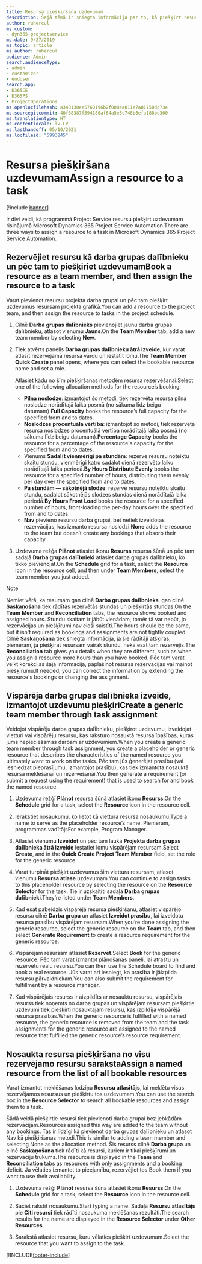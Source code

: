 ```yaml
---
title: Resursa piešķiršana uzdevumam
description: Šajā tēmā ir sniegta informācija par to, kā piešķirt resursus uzdevumiem.
author: ruhercul
ms.custom:
- dyn365-projectservice
ms.date: 9/27/2019
ms.topic: article
ms.author: ruhercul
audience: Admin
search.audienceType:
- admin
- customizer
- enduser
search.app:
- D365CE
- D365PS
- ProjectOperations
ms.openlocfilehash: a348130ee5760196b2f008ea811e7a81758dd73e
ms.sourcegitcommit: 40f68387f594180af64a5e5c748b6efa188bd300
ms.translationtype: HT
ms.contentlocale: lv-LV
ms.lasthandoff: 05/10/2021
ms.locfileid: "5993245"
---
```

# <a name="assign-a-resource-to-a-task"></a><span data-ttu-id="5ff76-103">Resursa piešķiršana uzdevumam</span><span class="sxs-lookup"><span data-stu-id="5ff76-103">Assign a resource to a task</span></span>

[!include [banner](../includes/psa-now-project-operations.md)]

<span data-ttu-id="5ff76-104">Ir divi veidi, kā programmā Project Service resursu piešķirt uzdevumam risinājumā Microsoft Dynamics 365 Project Service Automation.</span><span class="sxs-lookup"><span data-stu-id="5ff76-104">There are three ways to assign a resource to a task in Microsoft Dynamics 365 Project Service Automation.</span></span>

## <a name="book-a-resource-as-a-team-member-and-then-assign-the-resource-to-a-task"></a><span data-ttu-id="5ff76-105">Rezervējiet resursu kā darba grupas dalībnieku un pēc tam to piešķiriet uzdevumam</span><span class="sxs-lookup"><span data-stu-id="5ff76-105">Book a resource as a team member, and then assign the resource to a task</span></span>

<span data-ttu-id="5ff76-106">Varat pievienot resursu projekta darba grupai un pēc tam piešķirt uzdevumus resursam projekta grafikā.</span><span class="sxs-lookup"><span data-stu-id="5ff76-106">You can add a resource to the project team, and then assign the resource to tasks in the project schedule.</span></span>

1. <span data-ttu-id="5ff76-107">Cilnē **Darba grupas dalībnieks** pievienojiet jaunu darba grupas dalībnieku, atlasot vienumu **Jauns**.</span><span class="sxs-lookup"><span data-stu-id="5ff76-107">On the **Team Member** tab, add a new team member by selecting **New**.</span></span> 

2. <span data-ttu-id="5ff76-108">Tiek atvērts panelis **Darba grupas dalībnieku ātrā izveide**, kur varat atlasīt rezervējamā resursa vārdu un iestatīt lomu.</span><span class="sxs-lookup"><span data-stu-id="5ff76-108">The **Team Member Quick Create** panel opens, where you can select the bookable resource name and set a role.</span></span> 

    <span data-ttu-id="5ff76-109">Atlasiet kādu no šīm piešķiršanas metodēm resursa rezervēšanai:</span><span class="sxs-lookup"><span data-stu-id="5ff76-109">Select one of the following allocation methods for the resource’s booking:</span></span>

    - <span data-ttu-id="5ff76-110">**Pilna noslodze**: izmantojot šo metodi, tiek rezervēta resursa pilna noslodze norādītajā laika posmā (no sākuma līdz beigu datumam).</span><span class="sxs-lookup"><span data-stu-id="5ff76-110">**Full Capacity** books the resource’s full capacity for the specified from and to dates.</span></span>
    - <span data-ttu-id="5ff76-111">**Noslodzes procentuāla vērtība**: izmantojot šo metodi, tiek rezervēta resursa noslodzes procentuālā vertība norādītajā laika posmā (no sākuma līdz beigu datumam).</span><span class="sxs-lookup"><span data-stu-id="5ff76-111">**Percentage Capacity** books the resource for a percentage of the resource's capacity for the specified from and to dates.</span></span>
    - <span data-ttu-id="5ff76-112">Vienums **Sadalīt vienmērīgi pa stundām**: rezervē resursu noteiktu skaitu stundu, vienmērīgi katru sadalot dienā rezervēto laiku norādītajā laika periodā.</span><span class="sxs-lookup"><span data-stu-id="5ff76-112">**By Hours Distribute Evenly** books the resource for a specified number of hours, distributing them evenly per day over the specified from and to dates.</span></span>
    - <span data-ttu-id="5ff76-113">**Pa stundām — sākotnējā slodze**: rezervē resursu noteiktu skaitu stundu, sadalot sākotnējās slodzes stundas dienā norādītajā laika periodā.</span><span class="sxs-lookup"><span data-stu-id="5ff76-113">**By Hours Front Load** books the resource for a specified number of hours, front-loading the per-day hours over the specified from and to dates.</span></span>
    - <span data-ttu-id="5ff76-114">**Nav** pievieno resursu darba grupai, bet netiek izveidotas rezervācijas, kas izmanto resursa noslodzi.</span><span class="sxs-lookup"><span data-stu-id="5ff76-114">**None** adds the resource to the team but doesn’t create any bookings that absorb their capacity.</span></span>

3. <span data-ttu-id="5ff76-115">Uzdevuma režģa **Plānot** atlasiet ikonu **Resurss** resursa šūnā un pēc tam sadaļā **Darba grupas dalībnieki** atlasiet darba grupas dalībnieku, ko tikko pievienojāt.</span><span class="sxs-lookup"><span data-stu-id="5ff76-115">On the **Schedule** grid for a task, select the **Resource** icon in the resource cell, and then under **Team Members**, select the team member you just added.</span></span> 

> [!NOTE]
> <span data-ttu-id="5ff76-116">Ņemiet vērā, ka resursam gan cilnē **Darba grupas dalībnieks**, gan cilnē **Saskaņošana** tiek rādītas rezervētās stundas un piešķirtās stundas.</span><span class="sxs-lookup"><span data-stu-id="5ff76-116">On the **Team Member** and **Reconciliation** tabs, the resource shows booked and assigned hours.</span></span> <span data-ttu-id="5ff76-117">Stundu skaitam ir jābūt vienādam, tomēr tā var nebūt, jo rezervācijas un piešķīrumi nav cieši saistīti.</span><span class="sxs-lookup"><span data-stu-id="5ff76-117">The hours should be the same, but it isn't required as bookings and assignments are not tightly coupled.</span></span> <span data-ttu-id="5ff76-118">Cilnē **Saskaņošana** tiek sniegta informācija, ja šie rādītāji atšķiras, piemēram, ja piešķirat resursam vairāk stundu, nekā esat tam rezervējis.</span><span class="sxs-lookup"><span data-stu-id="5ff76-118">The **Reconciliation** tab gives you details when they are different, such as when you assign a resource more hours than you have booked.</span></span> <span data-ttu-id="5ff76-119">Pēc tam varat veikt korekcijas šajā informācija, paplašinot resursa rezervācijas vai mainot piešķīrumu.</span><span class="sxs-lookup"><span data-stu-id="5ff76-119">If needed, you can correct the information by extending the resource's bookings or changing the assignment.</span></span>

## <a name="create-a-generic-team-member-through-task-assignment"></a><span data-ttu-id="5ff76-120">Vispārēja darba grupas dalībnieka izveide, izmantojot uzdevumu piešķiri</span><span class="sxs-lookup"><span data-stu-id="5ff76-120">Create a generic team member through task assignment</span></span>

<span data-ttu-id="5ff76-121">Veidojot vispārēju darba grupas dalībnieku, piešķirot uzdevumu, izveidojat vietturi vai vispārēju resursu, kas raksturo nosauktā resursa īpašības, kuras jums nepieciešamas darbam ar uzdevumiem.</span><span class="sxs-lookup"><span data-stu-id="5ff76-121">When you create a generic team member through task assignment, you create a placeholder or generic resource that describes the characteristics of the named resource you ultimately want to work on the tasks.</span></span> <span data-ttu-id="5ff76-122">Pēc tam jūs ģenerējat prasību (vai iesniedzat pieprasījumu, izmantojot prasību), kas tiek izmantota nosauktā resursa meklēšanai un rezervēšanai.</span><span class="sxs-lookup"><span data-stu-id="5ff76-122">You then generate a requirement (or submit a request using the requirement) that is used to search for and book the named resource.</span></span>

1. <span data-ttu-id="5ff76-123">Uzdevuma režģī **Plānot** resursa šūnā atlasiet ikonu **Resurss**.</span><span class="sxs-lookup"><span data-stu-id="5ff76-123">On the **Schedule** grid for a task, select the **Resource** icon in the resource cell.</span></span>

2. <span data-ttu-id="5ff76-124">Ierakstiet nosaukumu, ko lietot kā viettura resursa nosaukumu.</span><span class="sxs-lookup"><span data-stu-id="5ff76-124">Type a name to serve as the placeholder resource’s name.</span></span> <span data-ttu-id="5ff76-125">Piemēram, programmas vadītājs</span><span class="sxs-lookup"><span data-stu-id="5ff76-125">For example, Program Manager.</span></span>

3. <span data-ttu-id="5ff76-126">Atlasiet vienumu **Izveidot** un pēc tam laukā **Projekta darba grupas dalībnieka ātrā izveide** iestatiet lomu vispārējam resursam.</span><span class="sxs-lookup"><span data-stu-id="5ff76-126">Select **Create**, and in the **Quick Create Project Team Member** field, set the role for the generic resource.</span></span>

4. <span data-ttu-id="5ff76-127">Varat turpināt piešķirt uzdevumus šim viettura resursam, atlasot vienumu **Resursa atlase** uzdevumam.</span><span class="sxs-lookup"><span data-stu-id="5ff76-127">You can continue to assign tasks to this placeholder resource by selecting the resource on the **Resource Selector** for the task.</span></span> <span data-ttu-id="5ff76-128">Tie ir uzskaitīti sadaļā **Darba grupas dalībnieki**.</span><span class="sxs-lookup"><span data-stu-id="5ff76-128">They’re listed under **Team Members**.</span></span>

5. <span data-ttu-id="5ff76-129">Kad esat pabeidzis vispārējā resursa piešķiršanu, atlasiet vispārējo resursu cilnē **Darba grupa** un atlasiet **Izveidot prasību**, lai izveidotu resursa prasību vispārējam resursam.</span><span class="sxs-lookup"><span data-stu-id="5ff76-129">When you’re done assigning the generic resource, select the generic resource on the **Team** tab, and then select **Generate Requirement** to create a resource requirement for the generic resource.</span></span>

6. <span data-ttu-id="5ff76-130">Vispārejam resursam atlasiet **Rezervēt**.</span><span class="sxs-lookup"><span data-stu-id="5ff76-130">Select **Book** for the generic resource.</span></span> <span data-ttu-id="5ff76-131">Pēc tam varat izmantot plānošanas paneli, lai atrastu un rezervētu reālu resursu.</span><span class="sxs-lookup"><span data-stu-id="5ff76-131">You can then use the Schedule board to find and book a real resource.</span></span> <span data-ttu-id="5ff76-132">Jūs varat arī iesniegt, ka prasība ir jāizpilda resursu pārvaldniekam.</span><span class="sxs-lookup"><span data-stu-id="5ff76-132">You can also submit the requirement for fulfillment by a resource manager.</span></span>

7. <span data-ttu-id="5ff76-133">Kad vispārējais resurss ir aizpildīts ar nosauktu resursu, vispārējais resurss tiek noņemts no darba grupas un vispārējam resursam piešķirtie uzdevumi tiek piešķirti nosauktajam resursu, kas izpildīja vispārējā resursa prasības.</span><span class="sxs-lookup"><span data-stu-id="5ff76-133">When the generic resource is fulfilled with a named resource, the generic resource is removed from the team and the task assignments for the generic resource are assigned to the named resource that fulfilled the generic resource’s resource requirement.</span></span>

## <a name="assign-a-named-resource-from-the-list-of-all-bookable-resources"></a><span data-ttu-id="5ff76-134">Nosaukta resursa piešķiršana no visu rezervējamo resursu saraksta</span><span class="sxs-lookup"><span data-stu-id="5ff76-134">Assign a named resource from the list of all bookable resources</span></span>

<span data-ttu-id="5ff76-135">Varat izmantot meklēšanas lodziņu **Resursu atlasītājs**, lai meklētu visus rezervējamos resursus un piešķirtu tos uzdevumam.</span><span class="sxs-lookup"><span data-stu-id="5ff76-135">You can use the search box in the **Resource Selector** to search all bookable resources and assign them to a task.</span></span>

<span data-ttu-id="5ff76-136">Šādā veidā piešķirtie resursi tiek pievienoti darba grupai bez jebkādām rezervācijām.</span><span class="sxs-lookup"><span data-stu-id="5ff76-136">Resources assigned this way are added to the team without any bookings.</span></span> <span data-ttu-id="5ff76-137">Tas ir līdzīgi kā pievienot darba grupas dalībnieku un atlasot Nav kā piešķiršanas metodi.</span><span class="sxs-lookup"><span data-stu-id="5ff76-137">This is similar to adding a team member and selecting None as the allocation method.</span></span> <span data-ttu-id="5ff76-138">Šis resurss cilnē **Darba grupa** un cilnē **Saskaņošana** tiek rādīti kā resursi, kuriem ir tikai piešķīrumi un rezervāciju trūkums.</span><span class="sxs-lookup"><span data-stu-id="5ff76-138">The resource is displayed in the **Team** and **Reconciliation** tabs as resources with only assignments and a booking deficit.</span></span> <span data-ttu-id="5ff76-139">Ja vēlaties izmantot to pieejamību, rezervējiet tos.</span><span class="sxs-lookup"><span data-stu-id="5ff76-139">Book them if you want to use their availability.</span></span>

1. <span data-ttu-id="5ff76-140">Uzdevuma režģī **Plānot** resursa šūnā atlasiet ikonu **Resurss**.</span><span class="sxs-lookup"><span data-stu-id="5ff76-140">On the **Schedule** grid for a task, select the **Resource** icon in the resource cell.</span></span>

2. <span data-ttu-id="5ff76-141">Sāciet rakstīt nosaukumu.</span><span class="sxs-lookup"><span data-stu-id="5ff76-141">Start typing a name.</span></span> <span data-ttu-id="5ff76-142">Sadaļā **Resursu atlasītājs** pie **Citi resursi** tiek rādīti nosaukuma meklēšanas rezultāti.</span><span class="sxs-lookup"><span data-stu-id="5ff76-142">The search results for the name are displayed in the **Resource Selector** under **Other Resources**.</span></span>

3. <span data-ttu-id="5ff76-143">Sarakstā atlasiet resursu, kuru vēlaties piešķirt uzdevumam.</span><span class="sxs-lookup"><span data-stu-id="5ff76-143">Select the resource that you want to assign to the task.</span></span>



[!INCLUDE[footer-include](../includes/footer-banner.md)]